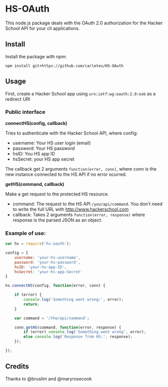 # HS-OAuth

This node.js package deals with the OAuth 2.0 authorization for the Hacker School API for your cli applications.

## Install

Install the package with npm:

`npm install git+https://github.com/carletex/HS-OAuth`

## Usage

First, create a Hacker School app using `urn:ietf:wg:oauth:2.0:oob` as a redirect URI

### Public interface

__connectHS(config, callback)__

Tries to authenticate with the Hacker School API, where config:

- username: Your HS user login (email)
- password: Your HS password
- hsID: You HS app ID
- hsSecret: your HS app secret

The callback get 2 arguments `function(error, conn)`, where conn is the new instance connected to the HS API if no error ocurred.

__getHS(command, callback)__

Make a get request to the protected HS resource.

- command: The request to the HS API `/you/api/command`. You don't need to write the full URL with http://www.hackerschool.com
- callback: Takes 2 arguments `function(error, response)` where response is the parsed JSON as an object.


### Example of use:

```javascript
var hs = require('hs-oauth');

config = {
    username: 'your-hs-username',
    password: 'your-hs-password',
    hsID: 'your-hs-app-ID',
    hsSecret: 'your-hs-app-Secret'
}

hs.connectHS(config, function(error, conn) {

    if (error) {
        console.log('Something went wrong:', error);
        return;
    }

    var command = '/the/api/command';

    conn.getHS(command, function(error, response) {
        if (error) console.log('Something went wrong', error);
        else console.log('Response from HS:', response);
    });

});

```

## Credits

Thanks to @bruslim and @maryrosecook